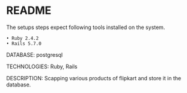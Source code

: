 # README
The setups steps expect following tools installed on the system.

    • Ruby 2.4.2
    • Rails 5.7.0

DATABASE: postgresql


TECHNOLOGIES: Ruby, Rails


DESCRIPTION: Scapping various products of flipkart and store it in the database.
